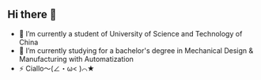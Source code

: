 ## Hi there 👋

<!--
**Ivan-Yiwen/Ivan-Yiwen** is a ✨ _special_ ✨ repository because its `README.md` (this file) appears on your GitHub profile.

Here are some ideas to get you started:

- 🔭 I’m currently working on ...
- 🌱 I’m currently learning ...
- 👯 I’m looking to collaborate on ...
- 🤔 I’m looking for help with ...
- 💬 Ask me about ...
- 📫 How to reach me: ...
- 😄 Pronouns: ...
- ⚡ Fun fact: ...
-->
- 🔭 I’m currently a student of University of Science and Technology of China
- 🌱 I’m currently studying for a bachelor's degree in Mechanical Design & Manufacturing with Automatization
- ⚡ Ciallo～(∠・ω< )⌒★
